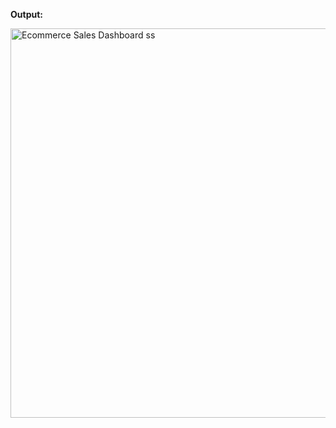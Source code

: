**Output:**

<img width="623" alt="Ecommerce Sales Dashboard ss" src="https://github.com/anuragrokade/Ecommerce-Sales-Dashboard-PowerBI-/assets/130028077/7dc85fc5-8b92-45c8-acee-78c7ec2c5eb0">
